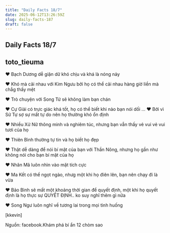 ```yaml
---
title: "Daily Facts 18/7"
date: 2025-06-12T13:26:59Z
slug: daily-facts-187
draft: false
---
```


## Daily Facts 18/7

## toto_tieuma

♥ Bạch Dương dễ giận dữ khó chịu và khá là nóng nảy

♥ Khó mà cãi nhau với Kim Ngưu bởi họ có thể cãi nhau hàng giờ liền mà chẳg thấy mệt 

♥ Trò chuyện với Song Tử sẽ không làm bạn chán

♥ Cự Giải có trực giác khá tốt, họ có thể biết khi nào bạn nói dối 
... 
♥ Bởi vì Sử Tự sợ sự mất tự do nên họ thường khó ổn định

♥ Nhiều Xử Nữ thông minh và nghiêm túc, nhưng bạn vẫn thấy vẻ vui vẻ vui tươi của họ

♥ Thiên Bình thường tự tin và họ biết họ đẹp

♥ Thật dễ dàng để nói bí mật của bạn với Thần Nông, nhưng họ gần như không nói cho bạn bí mật của họ

♥ Nhân Mã luôn nhìn vào mặt tích cực 

♥ Ma Kết có thể ngọt ngào, nhưg một khi họ điên lên, bạn nên chạy đi là vừa 

♥ Bảo Bình sẽ mất một khoảng thời gian để quyết định, một khi họ quyết định là họ thực sự QUYẾT ĐỊNH.. ko suy nghĩ thêm gì nữa

♥ Song Ngư luôn nghĩ về tương lai trong mọi tình huống

[kkevin]
 
Nguồn: facebook.Khám phá bí ẩn 12 chòm sao